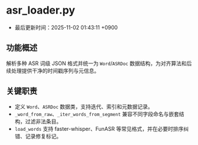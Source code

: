 # asr_loader.py

- 最后更新时间：2025-11-02 01:43:11 +0900

## 功能概述
解析多种 ASR 词级 JSON 格式并统一为 `Word`/`ASRDoc` 数据结构，为对齐算法和后续处理提供干净的时间戳序列与元信息。

## 关键职责
- 定义 `Word`、`ASRDoc` 数据类，支持迭代、索引和元数据记录。
- `_word_from_raw`、`_iter_words_from_segment` 兼容不同字段命名与嵌套结构，过滤非法条目。
- `load_words` 支持 faster-whisper、FunASR 等常见格式，并在必要时排序纠错、记录修复标记。
